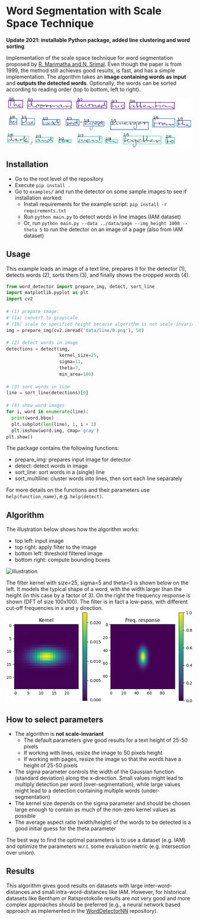 # Word Segmentation with Scale Space Technique

**Update 2021: installable Python package, added line clustering and word sorting**

Implementation of the scale space technique for word segmentation proposed by 
[R. Manmatha and N. Srimal](http://ciir.cs.umass.edu/pubfiles/mm-27.pdf). 
Even though the paper is from 1999, the method still achieves good results, is fast, and has a simple implementation. 
The algorithm takes an **image containing words as input** and **outputs the detected words**.
Optionally, the words can be sorted according to reading order (top to bottom, left to right).

![example](./doc/example.png)

## Installation

* Go to the root level of the repository
* Execute `pip install .`
* Go to `examples/` and run the detector on some sample images to see if installation worked:
  * Install requirements for the example script: `pip install -r requirements.txt`
  * Run `python main.py` to detect words in line images (IAM dataset)
  * Or, run `python main.py --data ../data/page --img_height 1000 --theta 5` to run the detector on an image of a page (also from IAM dataset)

## Usage

This example loads an image of a text line, prepares it for the detector (1), detects words (2), 
sorts them (3), and finally shows the cropped words (4).

````python
from word_detector import prepare_img, detect, sort_line
import matplotlib.pyplot as plt
import cv2

# (1) prepare image:
# (1a) convert to grayscale
# (1b) scale to specified height because algorithm is not scale-invariant
img = prepare_img(cv2.imread('data/line/0.png'), 50)

# (2) detect words in image
detections = detect(img,
                    kernel_size=25,
                    sigma=11,
                    theta=7,
                    min_area=100)

# (3) sort words in line
line = sort_line(detections)[0]

# (4) show word images
for i, word in enumerate(line):
  print(word.bbox)
  plt.subplot(len(line), 1, i + 1)
  plt.imshow(word.img, cmap='gray')
plt.show()
````

The package contains the following functions:
* prepare_img: prepares input image for detector
* detect: detect words in image
* sort_line: sort words in a (single) line
* sort_multiline: cluster words into lines, then sort each line separately

For more details on the functions and their parameters use `help(function_name)`, e.g. `help(detect)`.


## Algorithm

The illustration below shows how the algorithm works:

* top left: input image
* top right: apply filter to the image
* bottom left: threshold filtered image
* bottom right: compute bounding boxes

![illustration](./doc/illustration.png)

The filter kernel with size=25, sigma=5 and theta=3 is shown below on the left. 
It models the typical shape of a word, with the width larger than the height (in this case by a factor of 3). 
On the right the frequency response is shown (DFT of size 100x100). 
The filter is in fact a low-pass, with different cut-off frequencies in x and y direction.
![kernel](./doc/kernel.png)


## How to select parameters

* The algorithm is **not scale-invariant**
    * The default parameters give good results for a text height of 25-50 pixels
    * If working with lines, resize the image to 50 pixels height
    * If working with pages, resize the image so that the words have a height of 25-50 pixels
* The sigma parameter controls the width of the Gaussian function (standard deviation) along the x-direction. Small
  values might lead to multiply detection per word (over-segmentation), while large values might lead to a detection
  containing multiple words (under-segmentation)
* The kernel size depends on the sigma parameter and should be chosen large enough to contain as much of the non-zero
  kernel values as possible
* The average aspect ratio (width/height) of the words to be detected is a good initial guess for the theta parameter

The best way to find the optimal parameters is to use a dataset (e.g. IAM) and optimize the parameters w.r.t. some
evaluation metric (e.g. intersection over union).

## Results

This algorithm gives good results on datasets with large inter-word-distances and small intra-word-distances like IAM.
However, for historical datasets like Bentham or Ratsprotokolle results are not very good and more complex approaches
should be preferred (e.g., a neural network based approach as implemented in
the [WordDetectorNN](https://github.com/githubharald/WordDetectorNN) repository).

